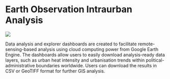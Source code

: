 # Earth Observation Intraurban Analysis

![](https://pinkychow1010.github.io/assets/images/analysis.gif)

Data analysis and explorer dashboards are created to facilitate remote-sensing-based analysis using cloud computing power from Google Earth Engine. The dashboards allow users to easily download analysis-ready data layers, such as urban heat intensity and urbanisation trends within political-administrative boundaries worldwide. Users can download the results in CSV or GeoTIFF format for further GIS analysis.
